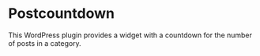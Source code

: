 Postcountdown
=============

This WordPress plugin provides a widget with a countdown for the number of posts in a category.
